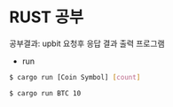 # RUST 공부

공부결과: upbit 요청후 응답 결과 출력 프로그램

* run

```bash
$ cargo run [Coin Symbol] [count]

$ cargo run BTC 10
```